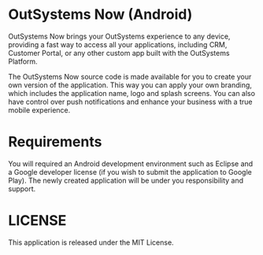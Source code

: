 OutSystems Now (Android)
========================

OutSystems Now brings your OutSystems experience to any device, providing a fast 
way to access all your applications, including CRM, Customer Portal, or any other 
custom app built with the OutSystems Platform.

The OutSystems Now source code is made available for you to create your own version
of the application. This way you can apply your own branding, which includes the 
application name, logo and splash screens. You can also have control over push
notifications and enhance your business with a true mobile experience.

Requirements
=============

You will required an Android development environment such as Eclipse and a Google developer
license (if you wish to submit the application to Google Play). The newly created
application will be under you responsibility and support.

LICENSE
=======

This application is released under the MIT License.
